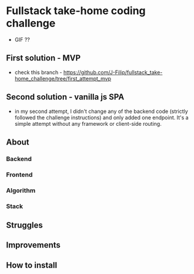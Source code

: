 

# Fullstack take-home coding challenge
- GIF ??

## First solution - MVP

- check this branch - https://github.com/J-Filip/fullstack_take-home_challenge/tree/first_attempt_mvp

## Second solution - vanilla js SPA


- in my second attempt, I didn't change any of the backend code (strictly followed the challenge instructions) and only added one endpoint. It's a simple attempt without any framework or client-side routing. 


## About

### Backend
### Frontend
### Algorithm
### Stack

## Struggles

## Improvements


## How to install